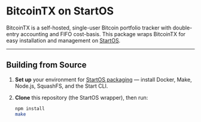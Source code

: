 
# BitcoinTX on StartOS

BitcoinTX is a self-hosted, single-user Bitcoin portfolio tracker with double-entry accounting and FIFO cost-basis. This package wraps BitcoinTX for easy installation and management on [StartOS](https://docs.start9.com).

---

## Building from Source

1. **Set up** your environment for [StartOS packaging](https://docs.start9.com/packaging-guide/) — install Docker, Make, Node.js, SquashFS, and the Start CLI.
2. **Clone** this repository (the StartOS wrapper), then run:

   ```bash
   npm install
   make
   ```
